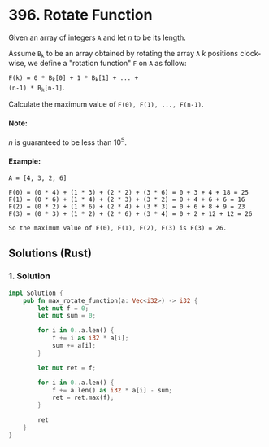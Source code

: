 # 396. Rotate Function
Given an array of integers `A` and let *n* to be its length.

Assume <code>B<sub>k</sub></code> to be an array obtained by rotating the array `A` *k* positions clock-wise, we define a "rotation function" `F` on `A` as follow:

<code>F(k) = 0 * B<sub>k</sub>[0] + 1 * B<sub>k</sub>[1] + ... + (n-1) * B<sub>k</sub>[n-1]</code>.

Calculate the maximum value of `F(0), F(1), ..., F(n-1)`.

#### Note:
*n* is guaranteed to be less than 10<sup>5</sup>.

#### Example:
```
A = [4, 3, 2, 6]

F(0) = (0 * 4) + (1 * 3) + (2 * 2) + (3 * 6) = 0 + 3 + 4 + 18 = 25
F(1) = (0 * 6) + (1 * 4) + (2 * 3) + (3 * 2) = 0 + 4 + 6 + 6 = 16
F(2) = (0 * 2) + (1 * 6) + (2 * 4) + (3 * 3) = 0 + 6 + 8 + 9 = 23
F(3) = (0 * 3) + (1 * 2) + (2 * 6) + (3 * 4) = 0 + 2 + 12 + 12 = 26

So the maximum value of F(0), F(1), F(2), F(3) is F(3) = 26.
```

## Solutions (Rust)

### 1. Solution
```Rust
impl Solution {
    pub fn max_rotate_function(a: Vec<i32>) -> i32 {
        let mut f = 0;
        let mut sum = 0;

        for i in 0..a.len() {
            f += i as i32 * a[i];
            sum += a[i];
        }

        let mut ret = f;

        for i in 0..a.len() {
            f += a.len() as i32 * a[i] - sum;
            ret = ret.max(f);
        }

        ret
    }
}
```
